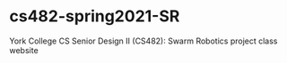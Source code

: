 # cs482-spring2021-SR
York College CS Senior Design II (CS482): Swarm Robotics project class website
